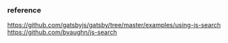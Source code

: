 ### reference
https://github.com/gatsbyjs/gatsby/tree/master/examples/using-js-search  
https://github.com/bvaughn/js-search
